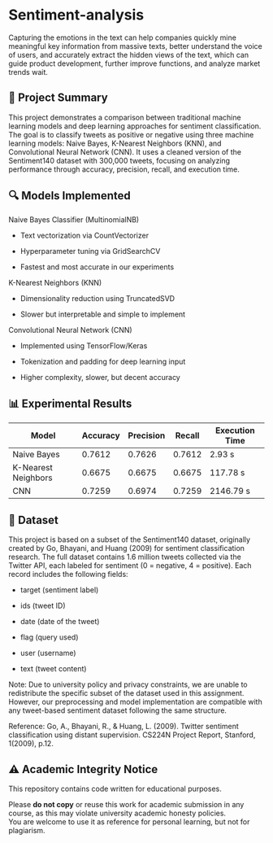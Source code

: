 # Sentiment-analysis
 Capturing the emotions in the text can help companies quickly mine meaningful key  information from massive texts, better understand the voice of users, and accurately extract  the hidden views of the text, which can guide product development, further improve functions,  and analyze market trends wait.  
 
 
## 📌 Project Summary
This project demonstrates a comparison between traditional machine learning models and deep learning approaches for sentiment classification. The goal is to classify tweets as positive or negative using three machine learning models: Naive Bayes, K-Nearest Neighbors (KNN), and Convolutional Neural Network (CNN). It uses a cleaned version of the Sentiment140 dataset with 300,000 tweets, focusing on analyzing performance through accuracy, precision, recall, and execution time.

## 🔍 Models Implemented
Naive Bayes Classifier (MultinomialNB)

- Text vectorization via CountVectorizer

- Hyperparameter tuning via GridSearchCV

- Fastest and most accurate in our experiments

K-Nearest Neighbors (KNN)

- Dimensionality reduction using TruncatedSVD

- Slower but interpretable and simple to implement

Convolutional Neural Network (CNN)

- Implemented using TensorFlow/Keras

- Tokenization and padding for deep learning input

- Higher complexity, slower, but decent accuracy

## 📊 Experimental Results
| Model                | Accuracy | Precision | Recall | Execution Time |
|----------------------|----------|-----------|--------|----------------|
| Naive Bayes          | 0.7612   | 0.7626    | 0.7612 | 2.93 s         |
| K-Nearest Neighbors  | 0.6675   | 0.6675    | 0.6675 | 117.78 s       |
| CNN                  | 0.7259   | 0.6974    | 0.7259 | 2146.79 s      |

## 📂 Dataset
This project is based on a subset of the Sentiment140 dataset, originally created by Go, Bhayani, and Huang (2009) for sentiment classification research. The full dataset contains 1.6 million tweets collected via the Twitter API, each labeled for sentiment (0 = negative, 4 = positive). Each record includes the following fields:

- target (sentiment label)

- ids (tweet ID)

- date (date of the tweet)

- flag (query used)

- user (username)

- text (tweet content)

Note: Due to university policy and privacy constraints, we are unable to redistribute the specific subset of the dataset used in this assignment. However, our preprocessing and model implementation are compatible with any tweet-based sentiment dataset following the same structure.  

Reference:
Go, A., Bhayani, R., & Huang, L. (2009). Twitter sentiment classification using distant supervision. CS224N Project Report, Stanford, 1(2009), p.12.

## ⚠️ Academic Integrity Notice

This repository contains code written for educational purposes.  

Please **do not copy** or reuse this work for academic submission in any course, as this may violate university academic honesty policies.  
You are welcome to use it as reference for personal learning, but not for plagiarism.
